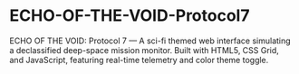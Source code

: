 # ECHO-OF-THE-VOID-Protocol7
ECHO OF THE VOID: Protocol 7 — A sci-fi themed web interface simulating a declassified deep-space mission monitor. Built with HTML5, CSS Grid, and JavaScript, featuring real-time telemetry and color theme toggle.
